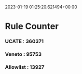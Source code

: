 2023-01-19 01:25:20.621494+00:00
# Rule Counter 
 ### UCATE : 360371

 ### Veneto : 95753

 ### Allowlist : 13927